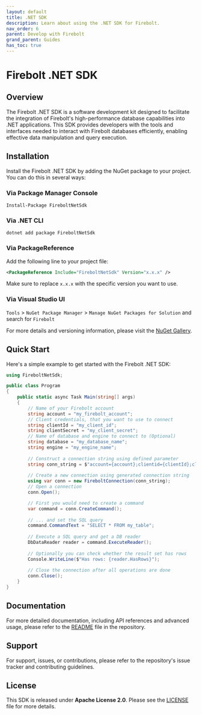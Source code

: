 ```yaml
---
layout: default
title: .NET SDK
description: Learn about using the .NET SDK for Firebolt.
nav_order: 6
parent: Develop with Firebolt
grand_parent: Guides
has_toc: true
---
```


# Firebolt .NET SDK

## Overview
The Firebolt .NET SDK is a software development kit designed to facilitate the integration of Firebolt's high-performance database capabilities into .NET applications. This SDK provides developers with the tools and interfaces needed to interact with Firebolt databases efficiently, enabling effective data manipulation and query execution.

## Installation
Install the Firebolt .NET SDK by adding the NuGet package to your project. You can do this in several ways:

### Via Package Manager Console
```shell
Install-Package FireboltNetSdk
```

### Via .NET CLI
```shell
dotnet add package FireboltNetSdk
```

### Via PackageReference
Add the following line to your project file:
```xml
<PackageReference Include="FireboltNetSdk" Version="x.x.x" />
```
Make sure to replace `x.x.x` with the specific version you want to use.
### Via **Visual Studio UI**
`Tools` > `NuGet Package Manager` > `Manage NuGet Packages for Solution` and search for `Firebolt` 

For more details and versioning information, please visit the [NuGet Gallery](https://www.nuget.org/packages/FireboltNetSdk/).

## Quick Start
Here's a simple example to get started with the Firebolt .NET SDK:

```cs
using FireboltNetSdk;

public class Program
{
    public static async Task Main(string[] args)
    {
        // Name of your Firebolt account
        string account = "my_firebolt_account";
        // Client credentials, that you want to use to connect
        string clientId = "my_client_id";
        string clientSecret = "my_client_secret";
        // Name of database and engine to connect to (Optional)
        string database = "my_database_name";
        string engine = "my_engine_name";
        
        // Construct a connection string using defined parameter
        string conn_string = $"account={account};clientid={clientId};clientsecret={clientSecret};database={database};engine={engine}";
        
        // Create a new connection using generated connection string
        using var conn = new FireboltConnection(conn_string);
        // Open a connection
        conn.Open();

        // First you would need to create a command
        var command = conn.CreateCommand();
        
        // ... and set the SQL query
        command.CommandText = "SELECT * FROM my_table";
        
        // Execute a SQL query and get a DB reader
        DbDataReader reader = command.ExecuteReader();
        
        // Optionally you can check whether the result set has rows
        Console.WriteLine($"Has rows: {reader.HasRows}");
        
        // Close the connection after all operations are done
        conn.Close();
    }
}
```

## Documentation
For more detailed documentation, including API references and advanced usage, please refer to the [README](https://github.com/firebolt-db/firebolt-net-sdk/blob/main/README.md) file in the repository.

## Support
For support, issues, or contributions, please refer to the repository's issue tracker and contributing guidelines.

## License
This SDK is released under **Apache License 2.0**. Please see the [LICENSE](https://github.com/firebolt-db/firebolt-net-sdk/blob/main/LICENSE) file for more details.